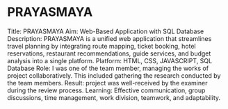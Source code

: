 # PRAYASMAYA
Title: PRAYASMAYA
Aim: Web-Based Application with SQL Database
Description: PRAYASMAYA is a unified web application that streamlines travel planning by integrating route mapping, ticket booking, hotel reservations, restaurant recommendations, guide services, and budget analysis into a single platform.
Platform: HTML, CSS, JAVASCRIPT, SQL Database
Role: I was one of the team member, managing the works of project collaboratively. This included gathering the research conducted by the team members.
Result: project was well-received by the examiner during the review process.
Learning: Effective communication, group discussions, time management, work division, teamwork, and adaptability.

